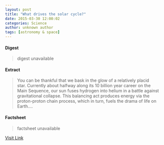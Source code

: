 ```yaml
---
layout: post
title: "What drives the solar cycle?"
date: 2015-03-30 12:00:02
categories: Science
author: unknown author
tags: [astronomy & space]
---
```



#### Digest
>digest unavailable

#### Extract
>You can be thankful that we bask in the glow of a relatively placid star. Currently about halfway along its 10 billion year career on the Main Sequence, our sun fuses hydrogen into helium in a battle against gravitational collapse. This balancing act produces energy via the proton-proton chain process, which in turn, fuels the drama of life on Earth....

#### Factsheet
>factsheet unavailable

[Visit Link](http://phys.org/news346920501.html)


